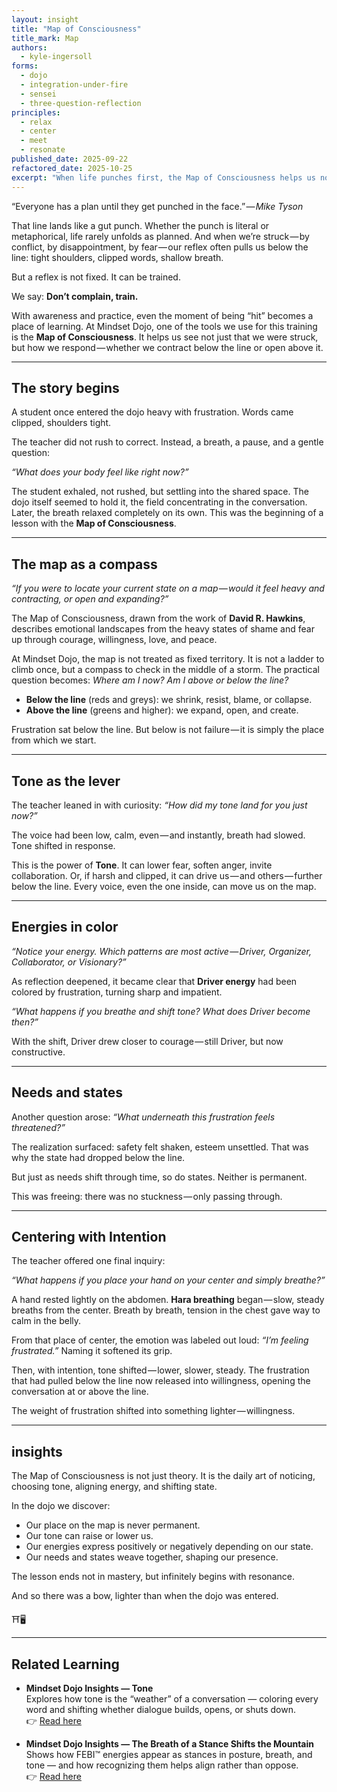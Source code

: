 ```yaml
---
layout: insight
title: "Map of Consciousness"
title_mark: Map
authors: 
  - kyle-ingersoll
forms:
  - dojo
  - integration-under-fire
  - sensei
  - three-question-reflection
principles:
  - relax
  - center
  - meet
  - resonate
published_date: 2025-09-22
refactored_date: 2025-10-25
excerpt: "When life punches first, the Map of Consciousness helps us notice where we stand — below the line in contraction or above it in creation — and trains us to shift through breath, tone, and awareness."
---  
```


“Everyone has a plan until they get punched in the face.” — *Mike Tyson*  

That line lands like a gut punch. Whether the punch is literal or metaphorical, life rarely unfolds as planned. And when we’re struck — by conflict, by disappointment, by fear — our reflex often pulls us below the line: tight shoulders, clipped words, shallow breath.  

But a reflex is not fixed. It can be trained.  

We say: **Don’t complain, train.**  

With awareness and practice, even the moment of being “hit” becomes a place of learning. At Mindset Dojo, one of the tools we use for this training is the **Map of Consciousness**. It helps us see not just that we were struck, but how we respond — whether we contract below the line or open above it.  

---

## The story begins  

A student once entered the dojo heavy with frustration. Words came clipped, shoulders tight.  

The teacher did not rush to correct. Instead, a breath, a pause, and a gentle question:  

*“What does your body feel like right now?”*  

The student exhaled, not rushed, but settling into the shared space. The dojo itself seemed to hold it, the field concentrating in the conversation. Later, the breath relaxed completely on its own. This was the beginning of a lesson with the **Map of Consciousness**.  

---

## The map as a compass  

*“If you were to locate your current state on a map — would it feel heavy and contracting, or open and expanding?”*  

The Map of Consciousness, drawn from the work of **David R. Hawkins**, describes emotional landscapes from the heavy states of shame and fear up through courage, willingness, love, and peace.  

At Mindset Dojo, the map is not treated as fixed territory. It is not a ladder to climb once, but a compass to check in the middle of a storm. The practical question becomes: *Where am I now? Am I above or below the line?*  

- **Below the line** (reds and greys): we shrink, resist, blame, or collapse.  
- **Above the line** (greens and higher): we expand, open, and create.  

Frustration sat below the line. But below is not failure — it is simply the place from which we start.  

---

## Tone as the lever  

The teacher leaned in with curiosity: *“How did my tone land for you just now?”*  

The voice had been low, calm, even — and instantly, breath had slowed. Tone shifted in response.  

This is the power of **Tone**. It can lower fear, soften anger, invite collaboration. Or, if harsh and clipped, it can drive us — and others — further below the line. Every voice, even the one inside, can move us on the map.  

---

## Energies in color  

*“Notice your energy. Which patterns are most active — Driver, Organizer, Collaborator, or Visionary?”*  

As reflection deepened, it became clear that **Driver energy** had been colored by frustration, turning sharp and impatient.  

*“What happens if you breathe and shift tone? What does Driver become then?”*  

With the shift, Driver drew closer to courage — still Driver, but now constructive.  

---

## Needs and states  

Another question arose: *“What underneath this frustration feels threatened?”*  

The realization surfaced: safety felt shaken, esteem unsettled. That was why the state had dropped below the line.  

But just as needs shift through time, so do states. Neither is permanent.  

This was freeing: there was no stuckness — only passing through.  

---

## Centering with Intention  

The teacher offered one final inquiry:  

*“What happens if you place your hand on your center and simply breathe?”*  

A hand rested lightly on the abdomen. **Hara breathing** began — slow, steady breaths from the center. Breath by breath, tension in the chest gave way to calm in the belly.  

From that place of center, the emotion was labeled out loud: *“I’m feeling frustrated.”* Naming it softened its grip.  

Then, with intention, tone shifted — lower, slower, steady. The frustration that had pulled below the line now released into willingness, opening the conversation at or above the line.  

The weight of frustration shifted into something lighter — willingness.  

---

## insights  

The Map of Consciousness is not just theory. It is the daily art of noticing, choosing tone, aligning energy, and shifting state.  

In the dojo we discover:  

- Our place on the map is never permanent.  
- Our tone can raise or lower us.  
- Our energies express positively or negatively depending on our state.  
- Our needs and states weave together, shaping our presence.  

The lesson ends not in mastery, but infinitely begins with resonance.  

And so there was a bow, lighter than when the dojo was entered.  

⛩️🖥️

---

## Related Learning  

- **Mindset Dojo Insights — Tone**  
Explores how tone is the “weather” of a conversation — coloring every word and shifting whether dialogue builds, opens, or shuts down.  
👉 [Read here](../tone/)

- **Mindset Dojo Insights — The Breath of a Stance Shifts the Mountain**  
Shows how FEBI™ energies appear as stances in posture, breath, and tone — and how recognizing them helps align rather than oppose.  
👉 [Read here](../breath-of-stance/)
